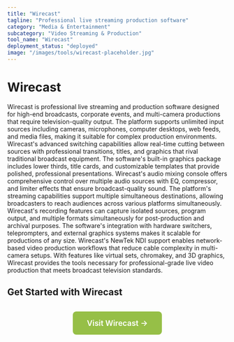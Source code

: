 ```yaml
---
title: "Wirecast"
tagline: "Professional live streaming production software"
category: "Media & Entertainment"
subcategory: "Video Streaming & Production"
tool_name: "Wirecast"
deployment_status: "deployed"
image: "/images/tools/wirecast-placeholder.jpg"
---
```


# Wirecast

Wirecast is professional live streaming and production software designed for high-end broadcasts, corporate events, and multi-camera productions that require television-quality output. The platform supports unlimited input sources including cameras, microphones, computer desktops, web feeds, and media files, making it suitable for complex production environments. Wirecast's advanced switching capabilities allow real-time cutting between sources with professional transitions, titles, and graphics that rival traditional broadcast equipment. The software's built-in graphics package includes lower thirds, title cards, and customizable templates that provide polished, professional presentations. Wirecast's audio mixing console offers comprehensive control over multiple audio sources with EQ, compressor, and limiter effects that ensure broadcast-quality sound. The platform's streaming capabilities support multiple simultaneous destinations, allowing broadcasters to reach audiences across various platforms simultaneously. Wirecast's recording features can capture isolated sources, program output, and multiple formats simultaneously for post-production and archival purposes. The software's integration with hardware switchers, teleprompters, and external graphics systems makes it scalable for productions of any size. Wirecast's NewTek NDI support enables network-based video production workflows that reduce cable complexity in multi-camera setups. With features like virtual sets, chromakey, and 3D graphics, Wirecast provides the tools necessary for professional-grade live video production that meets broadcast television standards.

## Get Started with Wirecast

<div style="text-align: center; margin: 2rem 0;">
  <a href="https://www.telestream.net/wirecast" target="_blank" rel="noopener noreferrer" style="display: inline-block; background: #96BF47; color: white; padding: 1rem 2rem; text-decoration: none; border-radius: 8px; font-weight: 600; font-size: 1.1rem;">Visit Wirecast →</a>
</div>
